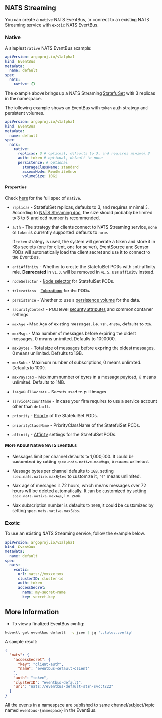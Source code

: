 ## NATS Streaming

You can create a `native` NATS EventBus, or connect to an existing NATS
Streaming service with `exotic` NATS EventBus.

### Native

A simplest `native` NATS EventBus example:

```yaml
apiVersion: argoproj.io/v1alpha1
kind: EventBus
metadata:
  name: default
spec:
  nats:
    native: {}
```

The example above brings up a NATS Streaming
[StatefulSet](https://kubernetes.io/docs/concepts/workloads/controllers/statefulset/)
with 3 replicas in the namespace.

The following example shows an EventBus with `token` auth strategy and
persistent volumes.

```yaml
apiVersion: argoproj.io/v1alpha1
kind: EventBus
metadata:
  name: default
spec:
  nats:
    native:
      replicas: 3 # optional, defaults to 3, and requires minimal 3
      auth: token # optional, default to none
      persistence: # optional
        storageClassName: standard
        accessMode: ReadWriteOnce
        volumeSize: 10Gi
```

#### Properties

Check
[here](../APIs.md#argoproj.io/v1alpha1.NativeStrategy)
for the full spec of `native`.

- `replicas` - StatefulSet replicas, defaults to 3, and requires minimal 3.
  According to
  [NATS Streaming doc](https://docs.nats.io/nats-streaming-concepts/clustering),
  the size should probably be limited to 3 to 5, and odd number is recommended.

- `auth` - The strategy that clients connect to NATS Streaming service, `none`
  or `token` is currently supported, defaults to `none`.

  If `token` strategy is used, the system will generate a token and store it in
  K8s secrets (one for client, one for server), EventSource and Sensor PODs will
  automatically load the client secret and use it to connect to the EventBus.

- `antiAffinity` - Whether to create the StatefulSet PODs with anti-affinity
  rule. **Deprecated** in `v1.3`, will be removed in `v1.5`, use `affinity`
  instead.

- `nodeSelector` -
  [Node selector](https://kubernetes.io/docs/concepts/configuration/assign-pod-node/)
  for StatefulSet PODs.

- `tolerations` -
  [Tolerations](https://kubernetes.io/docs/concepts/scheduling-eviction/taint-and-toleration/)
  for the PODs.

- `persistence` - Whether to use a
  [persistence volume](https://kubernetes.io/docs/concepts/storage/persistent-volumes/)
  for the data.

- `securityContext` - POD level
  [security attributes](https://kubernetes.io/docs/tasks/configure-pod-container/security-context/)
  and common container settings.

- `maxAge` - Max Age of existing messages, i.e. `72h`, `4h35m`, defaults to
  `72h`.

- `maxMsgs` - Max number of messages before expiring the oldest messages, 0 means unlimited. Defaults to 1000000.

- `maxBytes` - Total size of messages before expiring the oldest messages, 0 means unlimited. Defaults to 1GB.

- `maxSubs` - Maximum number of subscriptions, 0 means unlimited. Defaults to 1000.

- `maxPayload` - Maximum number of bytes in a message payload, 0 means unlimited. Defaults to 1MB.

- `imagePullSecrets` - Secrets used to pull images.

- `serviceAccountName` - In case your firm requires to use a service account
  other than `default`.

- `priority` -
  [Priority](https://kubernetes.io/docs/concepts/configuration/pod-priority-preemption/)
  of the StatefulSet PODs.

- `priorityClassName` -
  [PriorityClassName](https://kubernetes.io/docs/concepts/configuration/pod-priority-preemption/)
  of the StatefulSet PODs.

- `affinity` -
  [Affinity](https://kubernetes.io/docs/concepts/configuration/assign-pod-node/)
  settings for the StatefulSet PODs.

#### More About Native NATS EventBus

- Messages limit per channel defaults to 1,000,000. It could be customized by
  setting `spec.nats.native.maxMsgs`, `0` means unlimited.

- Message bytes per channel defaults to `1GB`, setting
  `spec.nats.native.maxBytes` to customize it, `"0"` means unlimited.

- Max age of messages is 72 hours, which means messages over 72 hours will be
  deleted automatically. It can be customized by setting
  `spec.nats.native.maxAge`, i.e. `240h`.

- Max subscription number is defaults to `1000`, it could be customized by
  setting `spec.nats.native.maxSubs`.

### Exotic

To use an existing NATS Streaming service, follow the example below.

```yaml
apiVersion: argoproj.io/v1alpha1
kind: EventBus
metadata:
  name: default
spec:
  nats:
    exotic:
      url: nats://xxxxx:xxx
      clusterID: cluster-id
      auth: token
      accessSecret:
        name: my-secret-name
        key: secret-key
```

## More Information

- To view a finalized EventBus config:

```sh
kubectl get eventbus default  -o json | jq '.status.config'
```

A sample result:

```json
{
  "nats": {
    "accessSecret": {
      "key": "client-auth",
      "name": "eventbus-default-client"
    },
    "auth": "token",
    "clusterID": "eventbus-default",
    "url": "nats://eventbus-default-stan-svc:4222"
  }
}
```

All the events in a namespace are published to same channel/subject/topic
named `eventbus-{namespace}` in the EventBus.
